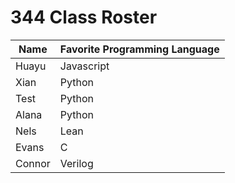 # 344 Class Roster


| Name      | Favorite Programming Language |
|-----------|-------------------------------|
| Huayu     | Javascript                    |
| Xian      | Python                        |
| Test      | Python                        |
| Alana     | Python                        |
| Nels      | Lean                          | 
| Evans     | C                             |
| Connor    | Verilog                       |
